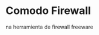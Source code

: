 [Title]: # (Cortafuegos Comodo Firewall)
[Difficulty]: # (Principiante)
[Order]: # (24)

# Comodo Firewall 
na herramienta de firewall freeware